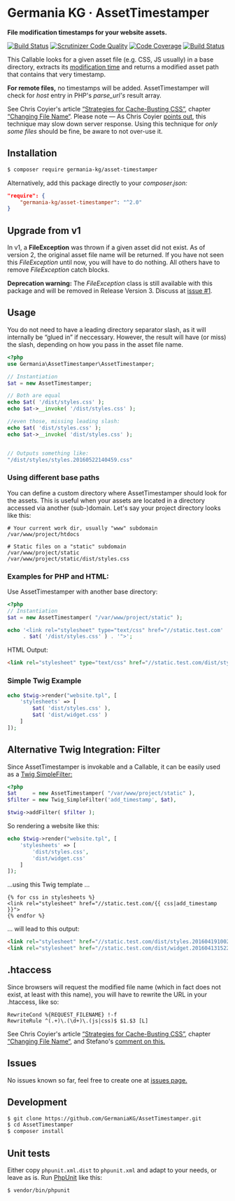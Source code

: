 # Germania KG · AssetTimestamper

**File modification timestamps for your website assets.**

[![Build Status](https://travis-ci.org/GermaniaKG/AssetTimestamper.svg?branch=master)](https://travis-ci.org/GermaniaKG/AssetTimestamper)
[![Scrutinizer Code Quality](https://scrutinizer-ci.com/g/GermaniaKG/AssetTimestamper/badges/quality-score.png?b=master)](https://scrutinizer-ci.com/g/GermaniaKG/AssetTimestamper/?branch=master)
[![Code Coverage](https://scrutinizer-ci.com/g/GermaniaKG/AssetTimestamper/badges/coverage.png?b=master)](https://scrutinizer-ci.com/g/GermaniaKG/AssetTimestamper/?branch=master)
[![Build Status](https://scrutinizer-ci.com/g/GermaniaKG/AssetTimestamper/badges/build.png?b=master)](https://scrutinizer-ci.com/g/GermaniaKG/AssetTimestamper/build-status/master)



This Callable looks for a given asset file (e.g. CSS, JS usually) in a base directory,
extracts its [modification time](http://php.net/manual/en/function.filemtime.php)
and returns a modified asset path that contains that very timestamp.

**For remote files,** no timestamps will be added. AssetTimestamper will check for *host* entry in PHP's *parse_url's* result array.

See Chris Coyier's article [“Strategies for Cache-Busting CSS”](https://css-tricks.com/strategies-for-cache-busting-css), chapter [“Changing File Name“](https://css-tricks.com/strategies-for-cache-busting-css/#article-header-id-2). Please note — As Chris Coyier [points out](https://css-tricks.com/strategies-for-cache-busting-css/#article-header-id-3), this technique may slow down server response. Using this technique for *only some files* should be fine, be aware to not over-use it.

## Installation

```bash
$ composer require germania-kg/asset-timestamper
```

Alternatively, add this package directly to your *composer.json:*

```json
"require": {
    "germania-kg/asset-timestamper": "^2.0"
}
```
## Upgrade from v1

In v1, a **FileException** was thrown if a given asset did not exist. As of version 2, the original asset file name will be returned. If you have not seen this *FileException* until now, you will have to do nothing. All others have to remove *FileException* catch blocks.

**Deprecation warning:** The *FileException* class is still available with this package and will be removed in Release Version 3. Discuss at [issue #1][i1].



## Usage

You do not need to have a leading directory separator slash, as it will internally be “glued in” if neccessary. However, the result will have (or miss) the slash, depending on how you pass in the asset file name.

```php
<?php
use Germania\AssetTimestamper\AssetTimestamper;

// Instantiation
$at = new AssetTimestamper;

// Both are equal
echo $at( '/dist/styles.css' );
echo $at->__invoke( '/dist/styles.css' );

//even those, missing leading slash:
echo $at( 'dist/styles.css' );
echo $at->__invoke( 'dist/styles.css' );


// Outputs something like:
"/dist/styles/styles.20160522140459.css"
```

### Using different base paths

You can define a custom directory where AssetTimestamper should look for the assets. This is useful when your assets are located in a directory accessed via another (sub-)domain. Let's say your project directory looks like this:

```
# Your current work dir, usually "www" subdomain
/var/www/project/htdocs

# Static files on a "static" subdomain
/var/www/project/static
/var/www/project/static/dist/styles.css
```

### Examples for PHP and HTML:

Use AssetTimestamper with another base directory:

```php
<?php
// Instantiation
$at = new AssetTimestamper( "/var/www/project/static" );

echo '<link rel="stylesheet" type="text/css" href="//static.test.com'
     . $at( '/dist/styles.css' ) . '">';
```

HTML Output:

```html
<link rel="stylesheet" type="text/css" href="//static.test.com/dist/styles.20160522140459.css">
```

### Simple Twig Example

```php
echo $twig->render("website.tpl", [
	'stylesheets' => [
		$at( 'dist/styles.css' ),
		$at( 'dist/widget.css' )
	]
]);
```

## Alternative Twig Integration: Filter

Since AssetTimestamper is invokable and a Callable, it can be easily used as a [Twig SimpleFilter:](http://twig.sensiolabs.org/doc/advanced.html#filters)

```php
<?php
$at     = new AssetTimestamper( "/var/www/project/static" ),
$filter = new Twig_SimpleFilter('add_timestamp', $at),

$twig->addFilter( $filter );
```

So rendering a website like this:

```php
echo $twig->render("website.tpl", [
	'stylesheets' => [
		'dist/styles.css',
		'dist/widget.css'
	]
]);
```

…using this Twig template …

```twig
{% for css in stylesheets %}
<link rel="stylesheet" href="//static.test.com/{{ css|add_timestamp }}">
{% endfor %}
```

… will lead to this output:

```html
<link rel="stylesheet" href="//static.test.com/dist/styles.20160419100233.css">
<link rel="stylesheet" href="//static.test.com/dist/widget.20160413152259.css">
```



## .htaccess

Since browsers will request the modified file name (which in fact does not exist, at least with this name), you will have to rewrite the URL in your .htaccess, like so:

```
RewriteCond %{REQUEST_FILENAME} !-f
RewriteRule ^(.+)\.(\d+)\.(js|css)$ $1.$3 [L]
```

See Chris Coyier's article [“Strategies for Cache-Busting CSS”](https://css-tricks.com/strategies-for-cache-busting-css), chapter [“Changing File Name“](https://css-tricks.com/strategies-for-cache-busting-css/#article-header-id-2), and Stefano's [comment on this.](https://css-tricks.com/strategies-for-cache-busting-css/#comment-1596418)




## Issues

No issues known so far, feel free to create one at [issues page.][i0]

[i0]: https://github.com/GermaniaKG/AssetTimestamper/issues 
[i1]: https://github.com/GermaniaKG/AssetTimestamper/issues/1 



## Development

```bash
$ git clone https://github.com/GermaniaKG/AssetTimestamper.git
$ cd AssetTimestamper
$ composer install
```


## Unit tests

Either copy `phpunit.xml.dist` to `phpunit.xml` and adapt to your needs, or leave as is. 
Run [PhpUnit](https://phpunit.de/) like this:

```bash
$ vendor/bin/phpunit
```

